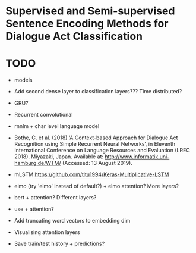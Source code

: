 # Supervised and Semi-supervised Sentence Encoding Methods for Dialogue Act Classification

# TODO

- models
- Add second dense layer to classification layers??? Time distributed?

- GRU?
- Recurrent convolutional
- rnnlm + char level language model
- Bothe, C. et al. (2018) ‘A Context-based Approach for Dialogue Act Recognition using Simple Recurrent Neural Networks’, in Eleventh International Conference on Language Resources and Evaluation (LREC 2018). Miyazaki, Japan. Available at: http://www.informatik.uni-hamburg.de/WTM/ (Accessed: 13 August 2019).
- mLSTM https://github.com/titu1994/Keras-Multiplicative-LSTM

- elmo (try 'elmo' instead of default?) + elmo attention? More layers? 
- bert + attention? Different layers? 
- use + attention?

- Add truncating word vectors to embedding dim

- Visualising attention layers
- Save train/test history + predictions?